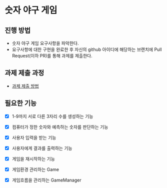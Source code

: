 # 숫자 야구 게임

## 진행 방법

* 숫자 야구 게임 요구사항을 파악한다.
* 요구사항에 대한 구현을 완료한 후 자신의 github 아이디에 해당하는 브랜치에 Pull Request(이하 PR)를 통해 과제를 제출한다.

## 과제 제출 과정

* [과제 제출 방법](https://github.com/next-step/nextstep-docs/tree/master/precourse)

## 필요한 기능

- [x] 1-9까지 서로 다른 3자리 수를 생성하는 기능
- [x] 컴퓨터가 정한 숫자와 예측하는 숫자를 판단하는 기능
- [x] 사용자 입력을 받는 기능
- [x] 사용자에게 결과를 출력하는 기능
- [x] 게임을 재시작하는 기능
- [x] 게임환경 관리하는 Game
- [x] 게임흐름을 관리하는 GameManager


